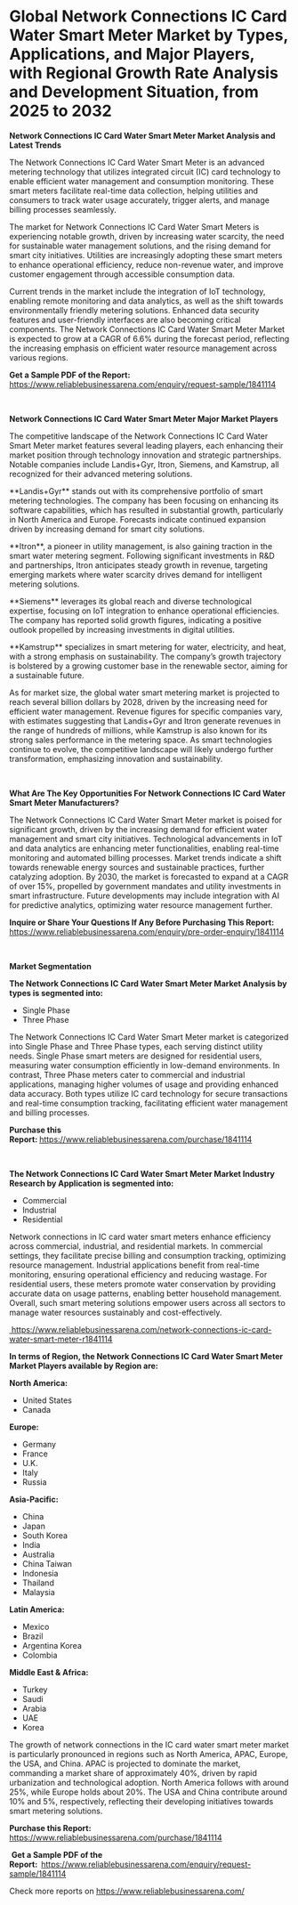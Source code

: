 <p><h1>Global Network Connections IC Card Water Smart Meter Market by Types, Applications, and Major Players, with Regional Growth Rate Analysis and Development Situation, from 2025 to 2032</h1></p><p><strong>Network Connections IC Card Water Smart Meter Market Analysis and Latest Trends</strong></p>
<p><p>The Network Connections IC Card Water Smart Meter is an advanced metering technology that utilizes integrated circuit (IC) card technology to enable efficient water management and consumption monitoring. These smart meters facilitate real-time data collection, helping utilities and consumers to track water usage accurately, trigger alerts, and manage billing processes seamlessly. </p><p>The market for Network Connections IC Card Water Smart Meters is experiencing notable growth, driven by increasing water scarcity, the need for sustainable water management solutions, and the rising demand for smart city initiatives. Utilities are increasingly adopting these smart meters to enhance operational efficiency, reduce non-revenue water, and improve customer engagement through accessible consumption data.</p><p>Current trends in the market include the integration of IoT technology, enabling remote monitoring and data analytics, as well as the shift towards environmentally friendly metering solutions. Enhanced data security features and user-friendly interfaces are also becoming critical components. The Network Connections IC Card Water Smart Meter Market is expected to grow at a CAGR of 6.6% during the forecast period, reflecting the increasing emphasis on efficient water resource management across various regions.</p></p>
<p><strong>Get a Sample PDF of the Report:&nbsp;</strong> <a href="https://www.reliablebusinessarena.com/enquiry/request-sample/1841114?utm_campaign=2146&utm_medium=2&utm_source=Github&utm_content=ia&utm_term=28022025&utm_id=network-connections-ic-card-water-smart-meter">https://www.reliablebusinessarena.com/enquiry/request-sample/1841114</a></p>
<p>&nbsp;</p>
<p><strong>Network Connections IC Card Water Smart Meter Major Market Players</strong></p>
<p><p>The competitive landscape of the Network Connections IC Card Water Smart Meter market features several leading players, each enhancing their market position through technology innovation and strategic partnerships. Notable companies include Landis+Gyr, Itron, Siemens, and Kamstrup, all recognized for their advanced metering solutions.</p><p>**Landis+Gyr** stands out with its comprehensive portfolio of smart metering technologies. The company has been focusing on enhancing its software capabilities, which has resulted in substantial growth, particularly in North America and Europe. Forecasts indicate continued expansion driven by increasing demand for smart city solutions.</p><p>**Itron**, a pioneer in utility management, is also gaining traction in the smart water metering segment. Following significant investments in R&D and partnerships, Itron anticipates steady growth in revenue, targeting emerging markets where water scarcity drives demand for intelligent metering solutions.</p><p>**Siemens** leverages its global reach and diverse technological expertise, focusing on IoT integration to enhance operational efficiencies. The company has reported solid growth figures, indicating a positive outlook propelled by increasing investments in digital utilities.</p><p>**Kamstrup** specializes in smart metering for water, electricity, and heat, with a strong emphasis on sustainability. The company’s growth trajectory is bolstered by a growing customer base in the renewable sector, aiming for a sustainable future.</p><p>As for market size, the global water smart metering market is projected to reach several billion dollars by 2028, driven by the increasing need for efficient water management. Revenue figures for specific companies vary, with estimates suggesting that Landis+Gyr and Itron generate revenues in the range of hundreds of millions, while Kamstrup is also known for its strong sales performance in the metering space. As smart technologies continue to evolve, the competitive landscape will likely undergo further transformation, emphasizing innovation and sustainability.</p></p>
<p>&nbsp;</p>
<p><strong>What Are The Key Opportunities For Network Connections IC Card Water Smart Meter Manufacturers?</strong></p>
<p><p>The Network Connections IC Card Water Smart Meter market is poised for significant growth, driven by the increasing demand for efficient water management and smart city initiatives. Technological advancements in IoT and data analytics are enhancing meter functionalities, enabling real-time monitoring and automated billing processes. Market trends indicate a shift towards renewable energy sources and sustainable practices, further catalyzing adoption. By 2030, the market is forecasted to expand at a CAGR of over 15%, propelled by government mandates and utility investments in smart infrastructure. Future developments may include integration with AI for predictive analytics, optimizing water resource management further.</p></p>
<p><strong>Inquire or Share Your Questions If Any Before Purchasing This Report:</strong> <a href="https://www.reliablebusinessarena.com/enquiry/pre-order-enquiry/1841114?utm_campaign=2146&utm_medium=2&utm_source=Github&utm_content=ia&utm_term=28022025&utm_id=network-connections-ic-card-water-smart-meter">https://www.reliablebusinessarena.com/enquiry/pre-order-enquiry/1841114</a></p>
<p>&nbsp;</p>
<p><strong>Market Segmentation</strong></p>
<p><strong>The Network Connections IC Card Water Smart Meter Market Analysis by types is segmented into:</strong></p>
<p><ul><li>Single Phase</li><li>Three Phase</li></ul></p>
<p><p>The Network Connections IC Card Water Smart Meter market is categorized into Single Phase and Three Phase types, each serving distinct utility needs. Single Phase smart meters are designed for residential users, measuring water consumption efficiently in low-demand environments. In contrast, Three Phase meters cater to commercial and industrial applications, managing higher volumes of usage and providing enhanced data accuracy. Both types utilize IC card technology for secure transactions and real-time consumption tracking, facilitating efficient water management and billing processes.</p></p>
<p><strong>Purchase this Report:&nbsp;</strong><a href="https://www.reliablebusinessarena.com/purchase/1841114?utm_campaign=2146&utm_medium=2&utm_source=Github&utm_content=ia&utm_term=28022025&utm_id=network-connections-ic-card-water-smart-meter">https://www.reliablebusinessarena.com/purchase/1841114</a></p>
<p>&nbsp;</p>
<p><strong>The Network Connections IC Card Water Smart Meter Market Industry Research by Application is segmented into:</strong></p>
<p><ul><li>Commercial</li><li>Industrial</li><li>Residential</li></ul></p>
<p><p>Network connections in IC card water smart meters enhance efficiency across commercial, industrial, and residential markets. In commercial settings, they facilitate precise billing and consumption tracking, optimizing resource management. Industrial applications benefit from real-time monitoring, ensuring operational efficiency and reducing wastage. For residential users, these meters promote water conservation by providing accurate data on usage patterns, enabling better household management. Overall, such smart metering solutions empower users across all sectors to manage water resources sustainably and cost-effectively.</p></p>
<p><a href="https://www.reliablebusinessarena.com/network-connections-ic-card-water-smart-meter-r1841114?utm_campaign=2146&utm_medium=2&utm_source=Github&utm_content=ia&utm_term=28022025&utm_id=network-connections-ic-card-water-smart-meter">&nbsp;https://www.reliablebusinessarena.com/network-connections-ic-card-water-smart-meter-r1841114</a></p>
<p><strong>In terms of Region, the Network Connections IC Card Water Smart Meter Market Players available by Region are:</strong></p>
<p>
    <p> <strong> North America: </strong>
        <ul>
            <li>United States</li>
            <li>Canada</li>
        </ul>
        </p> 
    <p> <strong> Europe: </strong>
        <ul>
            <li>Germany</li>
            <li>France</li>
            <li>U.K.</li>
            <li>Italy</li>
            <li>Russia</li>
        </ul>
        </p> 
    <p> <strong> Asia-Pacific: </strong>
        <ul>
            <li>China</li>
            <li>Japan</li>
            <li>South Korea</li>
            <li>India</li>
            <li>Australia</li>
            <li>China Taiwan</li>
            <li>Indonesia</li>
            <li>Thailand</li>
            <li>Malaysia</li>
        </ul>
        </p> 
    <p> <strong> Latin America: </strong>
        <ul>
            <li>Mexico</li>
            <li>Brazil</li>
            <li>Argentina Korea</li>
            <li>Colombia</li>
        </ul>
        </p> 
    <p> <strong> Middle East & Africa: </strong>
        <ul>
            <li>Turkey</li>
            <li>Saudi</li>
            <li>Arabia</li>
            <li>UAE</li>
            <li>Korea</li>
        </ul>
    </p>
    </p>
<p><p>The growth of network connections in the IC card water smart meter market is particularly pronounced in regions such as North America, APAC, Europe, the USA, and China. APAC is projected to dominate the market, commanding a market share of approximately 40%, driven by rapid urbanization and technological adoption. North America follows with around 25%, while Europe holds about 20%. The USA and China contribute around 10% and 5%, respectively, reflecting their developing initiatives towards smart metering solutions.</p></p>
<p><strong>Purchase this Report: </strong><a href="https://www.reliablebusinessarena.com/purchase/1841114?utm_campaign=2146&utm_medium=2&utm_source=Github&utm_content=ia&utm_term=28022025&utm_id=network-connections-ic-card-water-smart-meter">https://www.reliablebusinessarena.com/purchase/1841114</a></p>
<p>&nbsp;<strong>Get a Sample PDF of the Report:&nbsp;&nbsp;</strong><a href="https://www.reliablebusinessarena.com/enquiry/request-sample/1841114?utm_campaign=2146&utm_medium=2&utm_source=Github&utm_content=ia&utm_term=28022025&utm_id=network-connections-ic-card-water-smart-meter">https://www.reliablebusinessarena.com/enquiry/request-sample/1841114</a></p>
<p><strong></strong></p>
<p>Check more reports on <a href="https://www.reliablebusinessarena.com/?utm_campaign=2146&utm_medium=2&utm_source=Github&utm_content=ia&utm_term=28022025&utm_id=network-connections-ic-card-water-smart-meter">https://www.reliablebusinessarena.com/</a></p>